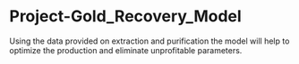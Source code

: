 # Project-Gold_Recovery_Model
Using the data provided on extraction and purification the model will help to optimize the production and eliminate unprofitable parameters.
